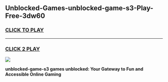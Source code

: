 
## Unblocked-Games-unblocked-game-s3-Play-Free-3dw60
<h3>
<a href="https://premium76.site?title=unblocked-game-s3&ref=21A">CLICK TO PLAY</a></h3>
<hr>

<h3>
<a href="https://premium76.site?title=unblocked-game-s3&ref=21A">CLICK 2 PLAY</a>
  
</h3>

<a href="https://premium76.site?title=unblocked-game-s3&ref=21A"><img src="https://clearcache.store/games.png"></a>


**unblocked-game-s3 games unblocked: Your Gateway to Fun and Accessible Online Gaming**
